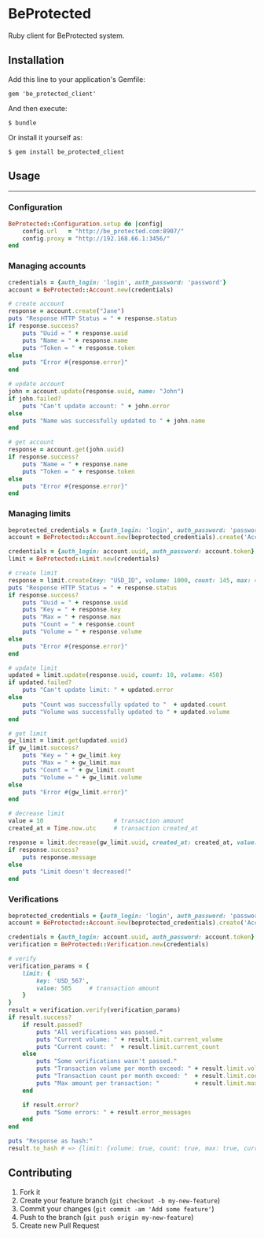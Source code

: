 # BeProtected

Ruby client for BeProtected system.

## Installation

Add this line to your application's Gemfile:

    gem 'be_protected_client'

And then execute:

    $ bundle

Or install it yourself as:

    $ gem install be_protected_client

## Usage
---------------------------

### Configuration

```ruby
BeProtected::Configuration.setup do |config|
    config.url   = "http://be_protected.com:8907/"
    config.proxy = "http://192.168.66.1:3456/"
end
```

### Managing accounts

```ruby
credentials = {auth_login: 'login', auth_password: 'password'}
account = BeProtected::Account.new(credentials)

# create account
response = account.create("Jane")
puts "Response HTTP Status = " + response.status
if response.success?
    puts "Uuid = " + response.uuid
    puts "Name = " + response.name
    puts "Token = " + response.token
else
    puts "Error #{response.error}"
end

# update account
john = account.update(response.uuid, name: "John")
if john.failed?
    puts "Can't update account: " + john.error
else
    puts "Name was successfully updated to " + john.name
end

# get account
response = account.get(john.uuid)
if response.success?
    puts "Name = " + response.name
    puts "Token = " + response.token
else
    puts "Error #{response.error}"
end
```

### Managing limits

```ruby
beprotected_credentials = {auth_login: 'login', auth_password: 'password'}
account = BeProtected::Account.new(beprotected_credentials).create('Account name')

credentials = {auth_login: account.uuid, auth_password: account.token}
limit = BeProtected::Limit.new(credentials)

# create limit
response = limit.create(key: "USD_ID", volume: 1000, count: 145, max: 45)
puts "Response HTTP Status = " + response.status
if response.success?
    puts "Uuid = " + response.uuid
    puts "Key = " + response.key
    puts "Max = " + response.max
    puts "Count = " + response.count
    puts "Volume = " + response.volume
else
    puts "Error #{response.error}"
end

# update limit
updated = limit.update(response.uuid, count: 10, volume: 450)
if updated.failed?
    puts "Can't update limit: " + updated.error
else
    puts "Count was successfully updated to "  + updated.count
    puts "Volume was successfully updated to " + updated.volume
end

# get limit
gw_limit = limit.get(updated.uuid)
if gw_limit.success?
    puts "Key = " + gw_limit.key
    puts "Max = " + gw_limit.max
    puts "Count = " + gw_limit.count
    puts "Volume = " + gw_limit.volume
else
    puts "Error #{gw_limit.error}"
end

# decrease limit
value = 10                    # transaction amount
created_at = Time.now.utc     # transaction created_at

response = limit.decrease(gw_limit.uuid, created_at: created_at, value: value)
if response.success?
    puts response.message
else
    puts "Limit doesn't decreased!"
end
```

### Verifications

```ruby
beprotected_credentials = {auth_login: 'login', auth_password: 'password'}
account = BeProtected::Account.new(beprotected_credentials).create('Account name')

credentials = {auth_login: account.uuid, auth_password: account.token}
verification = BeProtected::Verification.new(credentials)

# verify
verification_params = {
    limit: {
        key: 'USD_567',
        value: 585     # transaction amount
    }
}
result = verification.verify(verification_params)
if result.success?
    if result.passed?
        puts "All verifications was passed."
        puts "Current volume: " + result.limit.current_volume
        puts "Current count: "  + result.limit.current_count
    else
        puts "Some verifications wasn't passed."
        puts "Transaction volume per month exceed: " + result.limit.volume  # true or false
        puts "Transaction count per month exceed: "  + result.limit.count   # true or false
        puts "Max amount per transaction: "          + result.limit.max     # true or false
    end

    if result.error?
        puts "Some errors: " + result.error_messages
    end
end

puts "Response as hash:"
result.to_hash # => {limit: {volume: true, count: true, max: true, current_volume: 200, current_count: 15}}
```

## Contributing

1. Fork it
2. Create your feature branch (`git checkout -b my-new-feature`)
3. Commit your changes (`git commit -am 'Add some feature'`)
4. Push to the branch (`git push origin my-new-feature`)
5. Create new Pull Request
